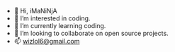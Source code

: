 - 👋 Hi, iMaNiNjA
- 👀 I’m interested in coding.
- 🌱 I’m currently learning coding.
- 💞️ I’m looking to collaborate on open source projects.
- 📫 wizlol6@gmail.com

<!---
wizlol6/wizlol6 is a ✨ special ✨ repository because its `README.md` (this file) appears on your GitHub profile.
You can click the Preview link to take a look at your changes.
--->

